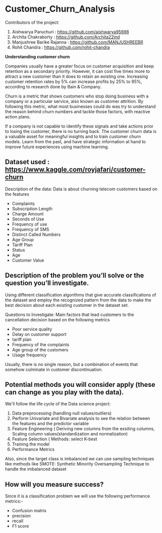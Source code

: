 # Customer_Churn_Analysis

Contributors of the project:
1) Aishwarya Paruchuri : https://github.com/aishwarya95698
2) Archita Chakraborty : https://github.com/Archita22ind
3) Manjushree Barike Rajanna : https://github.com/MANJUSHREEBR
4) Rohit Chandra : https://github.com/rohit-chandra


**Understanding customer churn**

Companies usually have a greater focus on customer acquisition and keep retention as a secondary priority. However, it can cost five times more to attract a new customer than it does to retain an existing one. Increasing customer retention rates by 5% can increase profits by 25% to 95%, according to research done by Bain & Company.

Churn is a metric that shows customers who stop doing business with a company or a particular service, also known as customer attrition. By following this metric, what most businesses could do was try to understand the reason behind churn numbers and tackle those factors, with reactive action plans.

If a company is not capable to identify these signals and take actions prior to losing the customer, there is no turning back. The customer churn data is a valuable asset for meaningful insights and to train customer churn models. Learn from the past, and have strategic information at hand to improve future experiences using machine learning.


## Dataset used : https://www.kaggle.com/royjafari/customer-churn
Description of the data:
Data is about churning telecom customers based on the features
* Complaints
* Subscription Length
* Charge Amount
* Seconds of Use
* Frequency of use
* Frequency of SMS
* Distinct Called Numbers
* Age Group
* Tariff Plan
* Status
* Age
* Customer Value


## Description of the problem you’ll solve or the question you’ll investigate.

Using different classification algorithms that give accurate classifications of the dataset and employ the recognized pattern from the data to make the best decision about each existing customer in the dataset set.

Questions to Investigate:
Main factors that lead customers to the cancellation decision based on the following metrics
* Poor service quality
* Delay on customer support 
* tariff plan
* Frequency of the complaints
* Age group of the customers
* Usage frequency

Usually, there is no single reason, but a combination of events that somehow culminate in customer discontinuation.

## Potential methods you will consider apply (these can change as you play with the data).
We'll follow the life cycle of the Data science project:
1) Data preprocessing (handling null values/outliers)
2) Perform Univariate and Bivariate analysis to see the relation between the features and the predictor variable
3) Feature Engineering ( Deriving new columns from the exsiting columns, Scaling column values(standardization and normalization)
4) Feature Selection ( Methods: select K-best
5) Training the model
6) Performance Metrics

Also, since the target class is imbalanced we can use sampling techniques like methods like SMOTE: Synthetic Minority Oversampling Technique to handle the imbalanced dataset


## How will you measure success?
Since it is a classification problem we will use the following performance metrics:-
* Confusion matrix
* precision
* recall
* F1 score






